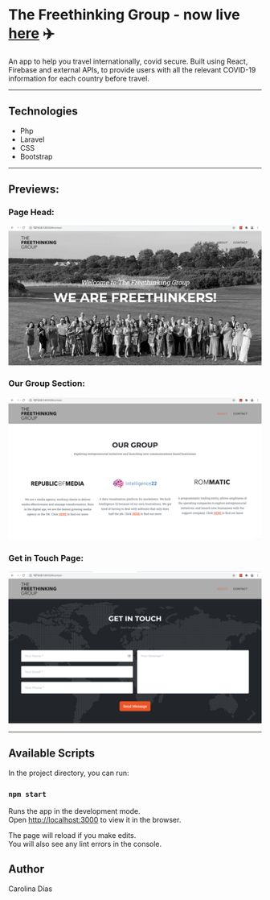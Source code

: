 # The Freethinking Group - now live [here]() ✈️

An app to help you travel internationally, covid secure. Built using React, Firebase and external APIs, to provide users with all the relevant COVID-19 information for each country before travel.

---

## Technologies

- Php
- Laravel
- CSS
- Bootstrap

---

## Previews:

### Page Head:

<img src="readme-images/Screenshot 2021-11-04 at 14.30.51.png" alt="desktop" width="700">

### Our Group Section:

<img src="readme-images/Screenshot 2021-11-04 at 14.30.34.png" alt="desktop" width="700">

### Get in Touch Page:

<img src="readme-images/Screenshot 2021-11-04 at 14.30.10.png" alt="desktop" width="700">



---

## Available Scripts

In the project directory, you can run:

### `npm start`

Runs the app in the development mode.<br />
Open [http://localhost:3000](http://localhost:3000) to view it in the browser.

The page will reload if you make edits.<br />
You will also see any lint errors in the console.

## Author

Carolina Dias
